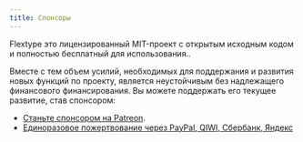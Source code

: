 ```yaml
---
title: Спонсоры
---
```


Flextype это лицензированный MIT-проект с открытым исходным кодом и полностью бесплатный для использования..

Вместе с тем объем усилий, необходимых для поддержания и развития новых функций по проекту, является неустойчивым без надлежащего финансового финансирования. Вы можете поддержать его текущее развитие, став спонсором:

- [Станьте спонсором на Patreon](https://www.patreon.com/awilum).
- [Единоразовое пожертвование через PayPal, QIWI, Сбербанк, Яндекс](http://flextype.org/en/one-time-donation)
